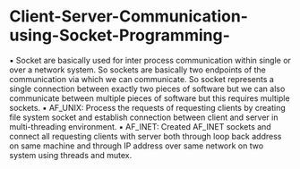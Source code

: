 # Client-Server-Communication-using-Socket-Programming-           

▪ Socket are basically used for inter process communication within single or over a network system. So sockets are basically two endpoints of the communication via which we can communicate. So socket represents a single connection between exactly two pieces of software but we can also communicate between multiple pieces of software but this requires multiple sockets.
            ▪ AF_UNIX: Process the requests of requesting clients by creating file system socket and establish connection between client and server in multi-threading environment.
            ▪ AF_INET: Created AF_INET sockets and connect all requesting clients with server both through loop back address on same machine and through IP address over same network on two system using threads and mutex.
